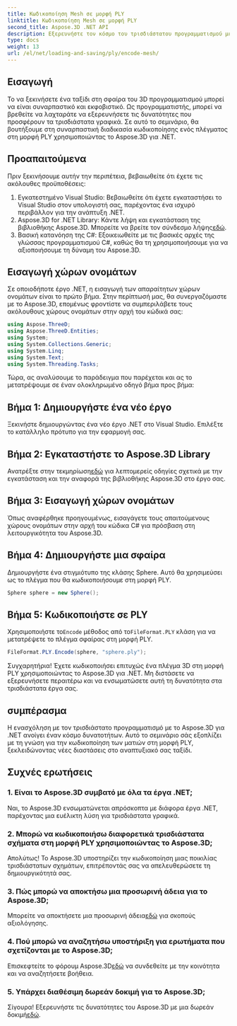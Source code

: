 ```yaml
---
title: Κωδικοποίηση Mesh σε μορφή PLY
linktitle: Κωδικοποίηση Mesh σε μορφή PLY
second_title: Aspose.3D .NET API
description: Εξερευνήστε τον κόσμο του τρισδιάστατου προγραμματισμού με το Aspose.3D για .NET. Μάθετε πώς να κωδικοποιείτε πλέγματα στη μορφή PLY χωρίς κόπο. Ανεβάστε το παιχνίδι ανάπτυξης σας!
type: docs
weight: 13
url: /el/net/loading-and-saving/ply/encode-mesh/
---
```

## Εισαγωγή
Το να ξεκινήσετε ένα ταξίδι στη σφαίρα του 3D προγραμματισμού μπορεί να είναι συναρπαστικό και εκφοβιστικό. Ως προγραμματιστής, μπορεί να βρεθείτε να λαχταράτε να εξερευνήσετε τις δυνατότητες που προσφέρουν τα τρισδιάστατα γραφικά. Σε αυτό το σεμινάριο, θα βουτήξουμε στη συναρπαστική διαδικασία κωδικοποίησης ενός πλέγματος στη μορφή PLY χρησιμοποιώντας το Aspose.3D για .NET.
## Προαπαιτούμενα
Πριν ξεκινήσουμε αυτήν την περιπέτεια, βεβαιωθείτε ότι έχετε τις ακόλουθες προϋποθέσεις:
1. Εγκατεστημένο Visual Studio: Βεβαιωθείτε ότι έχετε εγκαταστήσει το Visual Studio στον υπολογιστή σας, παρέχοντας ένα ισχυρό περιβάλλον για την ανάπτυξη .NET.
2. Aspose.3D for .NET Library: Κάντε λήψη και εγκατάσταση της βιβλιοθήκης Aspose.3D. Μπορείτε να βρείτε τον σύνδεσμο λήψης[εδώ](https://releases.aspose.com/3d/net/).
3. Βασική κατανόηση της C#: Εξοικειωθείτε με τις βασικές αρχές της γλώσσας προγραμματισμού C#, καθώς θα τη χρησιμοποιήσουμε για να αξιοποιήσουμε τη δύναμη του Aspose.3D.
## Εισαγωγή χώρων ονομάτων
Σε οποιοδήποτε έργο .NET, η εισαγωγή των απαραίτητων χώρων ονομάτων είναι το πρώτο βήμα. Στην περίπτωσή μας, θα συνεργαζόμαστε με το Aspose.3D, επομένως φροντίστε να συμπεριλάβετε τους ακόλουθους χώρους ονομάτων στην αρχή του κώδικά σας:
```csharp
using Aspose.ThreeD;
using Aspose.ThreeD.Entities;
using System;
using System.Collections.Generic;
using System.Linq;
using System.Text;
using System.Threading.Tasks;
```
Τώρα, ας αναλύσουμε το παράδειγμα που παρέχεται και ας το μετατρέψουμε σε έναν ολοκληρωμένο οδηγό βήμα προς βήμα:
## Βήμα 1: Δημιουργήστε ένα νέο έργο
Ξεκινήστε δημιουργώντας ένα νέο έργο .NET στο Visual Studio. Επιλέξτε το κατάλληλο πρότυπο για την εφαρμογή σας.
## Βήμα 2: Εγκαταστήστε το Aspose.3D Library
 Ανατρέξτε στην τεκμηρίωση[εδώ](https://reference.aspose.com/3d/net/) για λεπτομερείς οδηγίες σχετικά με την εγκατάσταση και την αναφορά της βιβλιοθήκης Aspose.3D στο έργο σας.
## Βήμα 3: Εισαγωγή χώρων ονομάτων
Όπως αναφέρθηκε προηγουμένως, εισαγάγετε τους απαιτούμενους χώρους ονομάτων στην αρχή του κώδικα C# για πρόσβαση στη λειτουργικότητα του Aspose.3D.
## Βήμα 4: Δημιουργήστε μια σφαίρα
Δημιουργήστε ένα στιγμιότυπο της κλάσης Sphere. Αυτό θα χρησιμεύσει ως το πλέγμα που θα κωδικοποιήσουμε στη μορφή PLY.
```csharp
Sphere sphere = new Sphere();
```
## Βήμα 5: Κωδικοποιήστε σε PLY
 Χρησιμοποιήστε το`Encode` μέθοδος από το`FileFormat.PLY` κλάση για να μετατρέψετε το πλέγμα σφαίρας στη μορφή PLY.
```csharp
FileFormat.PLY.Encode(sphere, "sphere.ply");
```
Συγχαρητήρια! Έχετε κωδικοποιήσει επιτυχώς ένα πλέγμα 3D στη μορφή PLY χρησιμοποιώντας το Aspose.3D για .NET. Μη διστάσετε να εξερευνήσετε περαιτέρω και να ενσωματώσετε αυτή τη δυνατότητα στα τρισδιάστατα έργα σας.
## συμπέρασμα
Η ενασχόληση με τον τρισδιάστατο προγραμματισμό με το Aspose.3D για .NET ανοίγει έναν κόσμο δυνατοτήτων. Αυτό το σεμινάριο σάς εξοπλίζει με τη γνώση για την κωδικοποίηση των ματιών στη μορφή PLY, ξεκλειδώνοντας νέες διαστάσεις στο αναπτυξιακό σας ταξίδι.
## Συχνές ερωτήσεις
### 1. Είναι το Aspose.3D συμβατό με όλα τα έργα .NET;
Ναι, το Aspose.3D ενσωματώνεται απρόσκοπτα με διάφορα έργα .NET, παρέχοντας μια ευέλικτη λύση για τρισδιάστατα γραφικά.
### 2. Μπορώ να κωδικοποιήσω διαφορετικά τρισδιάστατα σχήματα στη μορφή PLY χρησιμοποιώντας το Aspose.3D;
Απολύτως! Το Aspose.3D υποστηρίζει την κωδικοποίηση μιας ποικιλίας τρισδιάστατων σχημάτων, επιτρέποντάς σας να απελευθερώσετε τη δημιουργικότητά σας.
### 3. Πώς μπορώ να αποκτήσω μια προσωρινή άδεια για το Aspose.3D;
 Μπορείτε να αποκτήσετε μια προσωρινή άδεια[εδώ](https://purchase.aspose.com/temporary-license/) για σκοπούς αξιολόγησης.
### 4. Πού μπορώ να αναζητήσω υποστήριξη για ερωτήματα που σχετίζονται με το Aspose.3D;
 Επισκεφτείτε το φόρουμ Aspose.3D[εδώ](https://forum.aspose.com/c/3d/18) να συνδεθείτε με την κοινότητα και να αναζητήσετε βοήθεια.
### 5. Υπάρχει διαθέσιμη δωρεάν δοκιμή για το Aspose.3D;
 Σίγουρα! Εξερευνήστε τις δυνατότητες του Aspose.3D με μια δωρεάν δοκιμή[εδώ](https://releases.aspose.com/).